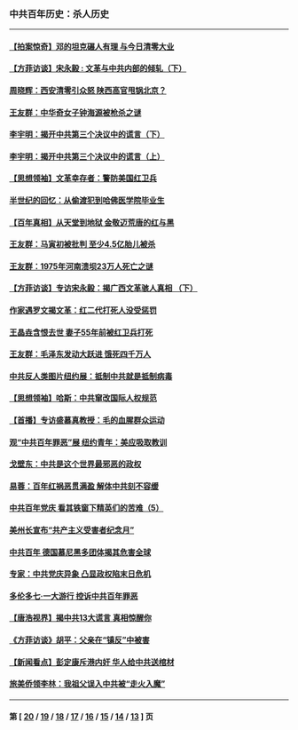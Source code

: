### 中共百年历史：杀人历史
---
#### [【拍案惊奇】邓的坦克碾人有理 与今日清零大业](../../pages/nf1176106/n13729574.md?08240430) 
#### [【方菲访谈】宋永毅 : 文革与中共内部的倾轧（下）](../../pages/nf1176106/n13486836.md?08240430) 
#### [周晓辉：西安清零引众怒 陕西高官甩锅北京？](../../pages/nf1176106/n13484627.md?08240430) 
#### [王友群：中华奇女子钟海源被枪杀之谜](../../pages/nf1176106/n13430555.md?08240430) 
#### [李宇明：揭开中共第三个决议中的谎言（下）](../../pages/nf1176106/n13389389.md?08240430) 
#### [李宇明：揭开中共第三个决议中的谎言（上）](../../pages/nf1176106/n13388697.md?08240430) 
#### [【思想领袖】文革幸存者：警防美国红卫兵](../../pages/nf1176106/n13339289.md?08240430) 
#### [半世纪的回忆：从偷渡犯到哈佛医学院毕业生](../../pages/nf1176106/n13345328.md?08240430) 
#### [【百年真相】从天堂到地狱 金敬迈荒唐的红与黑](../../pages/nf1176106/n13336995.md?08240430) 
#### [王友群：马寅初被批判 至少4.5亿胎儿被杀](../../pages/nf1176106/n13260313.md?08240430) 
#### [王友群：1975年河南溃坝23万人死亡之谜](../../pages/nf1176106/n13231576.md?08240430) 
#### [【方菲访谈】专访宋永毅：揭广西文革骇人真相 （下）](../../pages/nf1176106/n13209074.md?08240430) 
#### [作家遇罗文揭文革：红二代打死人没受惩罚](../../pages/nf1176106/n13205254.md?08240430) 
#### [王晶垚含恨去世 妻子55年前被红卫兵打死](../../pages/nf1176106/n13203590.md?08240430) 
#### [王友群：毛泽东发动大跃进 饿死四千万人](../../pages/nf1176106/n13177158.md?08240430) 
#### [中共反人类图片纽约展：抵制中共就是抵制病毒](../../pages/nf1176106/n13115371.md?08240430) 
#### [【思想领袖】哈斯：中共窜改国际人权规范](../../pages/nf1176106/n13053647.md?08240430) 
#### [【首播】专访盛慕真教授：毛的血腥群众运动](../../pages/nf1176106/n13091782.md?08240430) 
#### [观“中共百年罪恶”展 纽约青年：美应吸取教训](../../pages/nf1176106/n13085246.md?08240430) 
#### [戈壁东：中共是这个世界最邪恶的政权](../../pages/nf1176106/n13085641.md?08240430) 
#### [易蓉：百年红祸恶贯满盈 解体中共刻不容缓](../../pages/nf1176106/n13084455.md?08240430) 
#### [中共百年党庆 看其铁窗下精英们的苦难（5）](../../pages/nf1176106/n13076766.md?08240430) 
#### [美州长宣布“共产主义受害者纪念月”](../../pages/nf1176106/n13074024.md?08240430) 
#### [中共百年 德国慕尼黑多团体揭其危害全球](../../pages/nf1176106/n13068873.md?08240430) 
#### [专家：中共党庆异象 凸显政权陷末日危机](../../pages/nf1176106/n13067084.md?08240430) 
#### [多伦多七·一大游行 控诉中共百年罪恶](../../pages/nf1176106/n13062043.md?08240430) 
#### [【唐浩视界】揭中共13大谎言 真相惊醒你](../../pages/nf1176106/n13065208.md?08240430) 
#### [《方菲访谈》胡平：父亲在“镇反”中被害](../../pages/nf1176106/n13064114.md?08240430) 
#### [【新闻看点】彭定康斥港内奸 华人给中共送棺材](../../pages/nf1176106/n13064230.md?08240430) 
#### [旅美侨领李林：我祖父误入中共被“走火入魔”](../../pages/nf1176106/n13062777.md?08240430) 

---
#### 第 [ [20](./20.md?08240430) / [19](./19.md?08240430) / [18](./18.md?08240430) / [17](./17.md?08240430) / [16](./16.md?08240430) / [15](./15.md?08240430) / [14](./14.md?08240430) / [13](./13.md?08240430) ] 页
